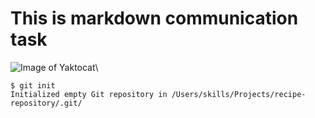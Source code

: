 # This is markdown communication task
![Image of Yaktocat](https://octodex.github.com/images/yaktocat.png)\

```
$ git init
Initialized empty Git repository in /Users/skills/Projects/recipe-repository/.git/
```
